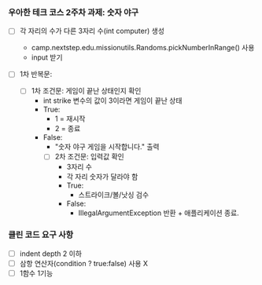 ### 우아한 테크 코스 2주차 과제: 숫자 야구
- [ ] 각 자리의 수가 다른 3자리 수(int computer) 생성
  - camp.nextstep.edu.missionutils.Randoms.pickNumberInRange() 사용
  - input 받기

- [ ] 1차 반복문:
  - [ ] 1차 조건문: 게임이 끝난 상태인지 확인
    - int strike 변수의 값이 3이라면 게임이 끝난 상태
    - True:
      - 1 = 재시작
      - 2 = 종료
    - False:
      - "숫자 야구 게임을 시작합니다." 출력
      - [ ] 2차 조건문: 입력값 확인
        - 3자리 수
        - 각 자리 숫자가 달라야 함
        - True:
          - 스트라이크/볼/낫싱 검수
        - False:
          - IllegalArgumentException 반환 + 애플리케이션 종료.

### 클린 코드 요구 사항
- [ ] indent depth 2 이하
- [ ] 삼항 연산자(condition ? true:false) 사용 X
- [ ] 1함수 1기능